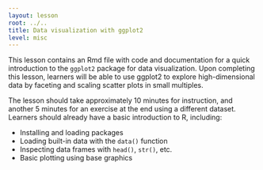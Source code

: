```yaml
---
layout: lesson
root: ../..
title: Data visualization with ggplot2
level: misc
---
```


This lesson contains an Rmd file with code and documentation for a quick introduction to the `ggplot2` package for data visualization. Upon completing this lesson, learners will be able to use ggplot2 to explore high-dimensional data by faceting and scaling scatter plots in small multiples.

The lesson should take approximately 10 minutes for instruction, and another 5 minutes for an exercise at the end using a different dataset. Learners should already have a basic introduction to R, including:

* Installing and loading packages
* Loading built-in data with the `data()` function
* Inspecting data frames with `head()`, `str()`, etc.
* Basic plotting using base graphics
